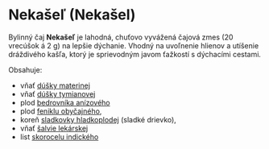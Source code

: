 Nekašeľ (Nekašel)
=================

Bylinný čaj **Nekašeľ** je lahodná, chuťovo vyvážená čajová zmes (20 vrecúšok á
2 g) na lepšie dýchanie. Vhodný na uvoľnenie hlienov a utíšenie dráždivého
kašľa, ktorý je sprievodným javom ťažkostí s dýchacími cestami.

Obsahuje:

* vňať [dúšky materinej](../bylinky/duska-materina)
* vňať [dúšky tymianovej](../bylinky/duska-tymianova)
* plod [bedrovníka anízového](../bylinky/bedrovnik-anizovy)
* plod [feniklu obyčajného](../bylinky/fenikel-obycajny),
* koreň [sladkovky hladkoplodej](../bylinky/sladovka-hladkoploda) (sladké drievko),
* vňať [šalvie lekárskej](../bylinky/salvia-lekarska)
* list [skorocelu indického](../bylinky/skorocel-indicky)
